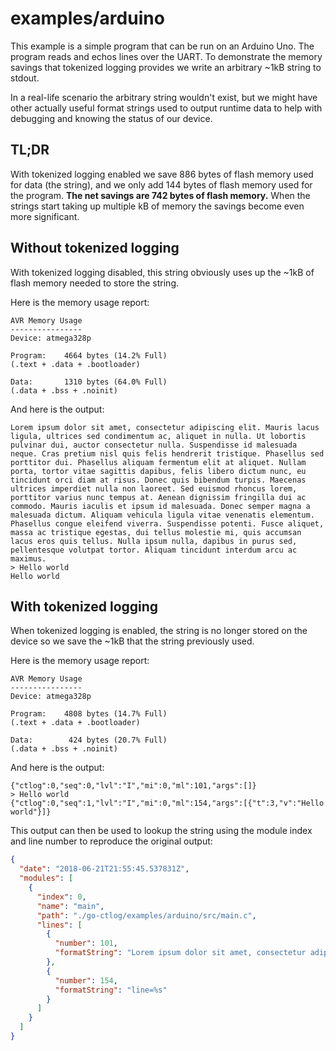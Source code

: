 # examples/arduino

This example is a simple program that can be run on an Arduino Uno. The program
reads and echos lines over the UART. To demonstrate the memory savings that
tokenized logging provides we write an arbitrary ~1kB string to stdout.

In a real-life scenario the arbitrary string wouldn't exist, but we might have
other actually useful format strings used to output runtime data to help with
debugging and knowing the status of our device.

## TL;DR

With tokenized logging enabled we save 886 bytes of flash memory used
for data (the string), and we only add 144 bytes of flash memory used for the
program. __The net savings are 742 bytes of flash memory.__ When the strings
start taking up multiple kB of memory the savings become even more significant.

## Without tokenized logging

With tokenized logging disabled, this string obviously uses up the ~1kB of flash
memory needed to store the string.

Here is the memory usage report:

    AVR Memory Usage
    ----------------
    Device: atmega328p

    Program:    4664 bytes (14.2% Full)
    (.text + .data + .bootloader)

    Data:       1310 bytes (64.0% Full)
    (.data + .bss + .noinit)

And here is the output:

    Lorem ipsum dolor sit amet, consectetur adipiscing elit. Mauris lacus ligula, ultrices sed condimentum ac, aliquet in nulla. Ut lobortis pulvinar dui, auctor consectetur nulla. Suspendisse id malesuada neque. Cras pretium nisl quis felis hendrerit tristique. Phasellus sed porttitor dui. Phasellus aliquam fermentum elit at aliquet. Nullam porta, tortor vitae sagittis dapibus, felis libero dictum nunc, eu tincidunt orci diam at risus. Donec quis bibendum turpis. Maecenas ultrices imperdiet nulla non laoreet. Sed euismod rhoncus lorem, porttitor varius nunc tempus at. Aenean dignissim fringilla dui ac commodo. Mauris iaculis et ipsum id malesuada. Donec semper magna a malesuada dictum. Aliquam vehicula ligula vitae venenatis elementum. Phasellus congue eleifend viverra. Suspendisse potenti. Fusce aliquet, massa ac tristique egestas, dui tellus molestie mi, quis accumsan lacus eros quis tellus. Nulla ipsum nulla, dapibus in purus sed, pellentesque volutpat tortor. Aliquam tincidunt interdum arcu ac maximus.
    > Hello world
    Hello world

## With tokenized logging

When tokenized logging is enabled, the string is no longer stored on the device
so we save the ~1kB that the string previously used.

Here is the memory usage report:

    AVR Memory Usage
    ----------------
    Device: atmega328p

    Program:    4808 bytes (14.7% Full)
    (.text + .data + .bootloader)

    Data:        424 bytes (20.7% Full)
    (.data + .bss + .noinit)

And here is the output:

    {"ctlog":0,"seq":0,"lvl":"I","mi":0,"ml":101,"args":[]}
    > Hello world
    {"ctlog":0,"seq":1,"lvl":"I","mi":0,"ml":154,"args":[{"t":3,"v":"Hello world"}]}

This output can then be used to lookup the string using the module index and line
number to reproduce the original output:

```json
{
  "date": "2018-06-21T21:55:45.537831Z",
  "modules": [
    {
      "index": 0,
      "name": "main",
      "path": "./go-ctlog/examples/arduino/src/main.c",
      "lines": [
        {
          "number": 101,
          "formatString": "Lorem ipsum dolor sit amet, consectetur adipiscing elit. Mauris lacus ligula, ultrices sed condimentum ac, aliquet in nulla. Ut lobortis pulvinar dui, auctor consectetur nulla. Suspendisse id malesuada neque. Cras pretium nisl quis felis hendrerit tristique. Phasellus sed porttitor dui. Phasellus aliquam fermentum elit at aliquet. Nullam porta, tortor vitae sagittis dapibus, felis libero dictum nunc, eu tincidunt orci diam at risus. Donec quis bibendum turpis. Maecenas ultrices imperdiet nulla non laoreet. Sed euismod rhoncus lorem, porttitor varius nunc tempus at. Aenean dignissim fringilla dui ac commodo. Mauris iaculis et ipsum id malesuada. Donec semper magna a malesuada dictum. Aliquam vehicula ligula vitae venenatis elementum. Phasellus congue eleifend viverra. Suspendisse potenti. Fusce aliquet, massa ac tristique egestas, dui tellus molestie mi, quis accumsan lacus eros quis tellus. Nulla ipsum nulla, dapibus in purus sed, pellentesque volutpat tortor. Aliquam tincidunt interdum arcu ac maximus."
        },
        {
          "number": 154,
          "formatString": "line=%s"
        }
      ]
    }
  ]
}
```
